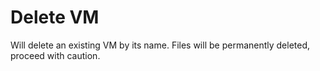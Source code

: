 # Delete VM

Will delete an existing VM by its name. Files will be permanently deleted,
proceed with caution.
